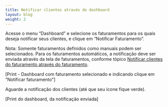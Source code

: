 ```yaml
---
title: Notificar clientes através do dashboard
layout: blog
weight: 2
---
```

Acesse o menu “Dashboard” e selecione os faturamentos para os quais deseja notificar seus clientes, e clique em “Notificar Faturamento”.

Nota: Somente faturamentos definidos como manuais podem ser selecionados. Para os faturamentos automáticos, a notificação deve ser enviada através da tela de faturamentos, conforme tópico [Notificar clientes do faturamento através do faturamento](/docs/primeiros-passos/notifique-seus-clientes/notificar-clientes-atraves-do-faturamento/).

\[Print - Dashboard com faturamento selecionado e indicando clique em “Notificar faturamento”]

Aguarde a notificação dos clientes (até que seu ícone fique verde).

\[Print do dashboard, da notificação enviada]